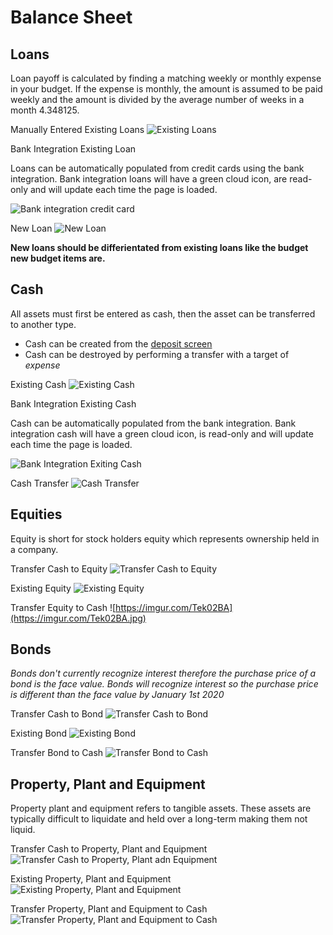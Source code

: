 # Balance Sheet

## Loans
Loan payoff is calculated by finding a matching weekly or monthly expense in your budget. If the expense is monthly, the amount is assumed to be paid weekly and the amount is divided by the average number of weeks in a month 4.348125.

Manually Entered Existing Loans
![Existing Loans](https://imgur.com/FZkCWpR.jpg)

Bank Integration Existing Loan

Loans can be automatically populated from credit cards using the bank integration. Bank integration loans will have a green cloud icon, are read-only and will update each time the page is loaded.

![Bank integration credit card](https://imgur.com/AfXGDQv.jpg)

New Loan
![New Loan](https://imgur.com/HohbAwz.jpg)

**New loans should be differientated from existing loans like the budget new budget items are.**

## Cash

All assets must first be entered as cash, then the asset can be transferred to another type.
 - Cash can be created from the [deposit screen](https://www.primordial-software.com/pages/deposit.html)
  - Cash can be destroyed by performing a transfer with a target of *expense*
  
Existing Cash
![Existing Cash](https://imgur.com/yIcAcI2.jpg)

Bank Integration Existing Cash

Cash can be automatically populated from the bank integration. Bank integration cash will have a green cloud icon, is read-only and will update each time the page is loaded.

![Bank Integration Exiting Cash](https://imgur.com/dhRLpLW.jpg)

Cash Transfer
![Cash Transfer](https://imgur.com/cR9sFrf.jpg)

## Equities

Equity is short for stock holders equity which represents ownership held in a company.

Transfer Cash to Equity
![Transfer Cash to Equity](https://imgur.com/nz3EmCw.jpg)

Existing Equity
![Existing Equity](https://imgur.com/H1nldXO.jpg)

Transfer Equity to Cash
![https://imgur.com/Tek02BA](https://imgur.com/Tek02BA.jpg)

## Bonds

*Bonds don't currently recognize interest therefore the purchase price of a bond is the face value. Bonds will recognize interest so the purchase price is different than the face value by January 1st 2020*

Transfer Cash to Bond
![Transfer Cash to Bond](https://imgur.com/T9YakyW.jpg)

Existing Bond
![Existing Bond](https://imgur.com/kWTR5Cb.jpg)

Transfer Bond to Cash
![Transfer Bond to Cash](https://imgur.com/pEC5Rou.jpg)

## Property, Plant and Equipment

Property plant and equipment refers to tangible assets. These assets are typically difficult to liquidate and held over a long-term making them not liquid.

Transfer Cash to Property, Plant and Equipment
![Transfer Cash to Property, Plant adn Equipment](https://imgur.com/2Qbel34.jpg)

Existing Property, Plant and Equipment
![Existing Property, Plant and Equipment](https://imgur.com/bwkPSC0.jpg)

Transfer Property, Plant and Equipment to Cash
![Transfer Property, Plant and Equipment to Cash](https://imgur.com/TxSBJro.jpg)